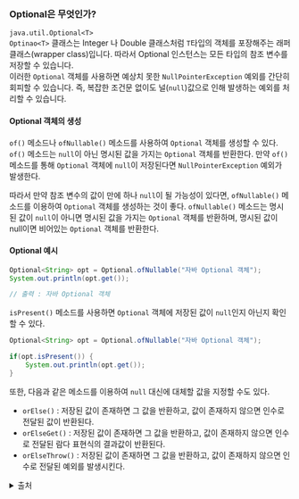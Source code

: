 ### Optional은 무엇인가?

`java.util.Optional<T>`  
`Optinao<T>` 클래스는 Integer 나 Double 클래스처럼 `T`타입의 객체를 포장해주는 래퍼 클래스(wrapper class)입니다. 따라서 Optional 인스턴스는 모든 타입의 참조 변수를 저장할 수 있습니다.  
이러한 `Optional` 객체를 사용하면 예상치 못한 `NullPointerException` 예외를 간단히 회피할 수 있습니다. 즉, 복잡한 조건문 없이도 널(`null`)값으로 인해 발생하는 예외를 처리할 수 있습니다.

#### Optional 객체의 생성
`of()` 메소드나 `ofNullable()` 메소드를 사용하여 `Optional`  객체를 생성할 수 있다.  
`of()` 메소드는 `null`이 아닌 명시된 값을 가지는 `Optional` 객체를 반환한다. 만약 `of()` 메소드를 통해 `Optional` 객체에 `null`이 저장된다면 `NullPointerException` 예외가 발생한다.

따라서 만약 참조 변수의 값이 만에 하나 `null`이 될 가능성이 있다면, `ofNullable()` 메소드를 이용하여 `Optional` 객체를 생성하는 것이 좋다. `ofNullable()` 메소드는 명시된 값이 `null`이 아니면 명시된 값을 가지는 `Optional` 객체를 반환하며, 명시된 값이 null이면 비어있는 `Optional` 객체를 반환한다.

#### Optional 예시
```java
Optional<String> opt = Optional.ofNullable("자바 Optional 객체");
System.out.println(opt.get());

// 출력 : 자바 Optional 객체
```

`isPresent()` 메소드를 사용하면 `Optional` 객체에 저장된 값이 `null`인지 아닌지 확인할 수 있다.
```java
Optional<String> opt = Optional.ofNullable("자바 Optional 객체");

if(opt.isPresent()) {
    System.out.println(opt.get());
}
```
또한, 다음과 같은 메소드를 이용하여 `null` 대신에 대체할 값을 지정할 수도 있다.
- `orElse()` : 저장된 값이 존재하면 그 값을 반환하고, 값이 존재하지 않으면 인수로 전달된 값이 반환된다.
- `orElseGet()` : 저장된 값이 존재하면 그 값을 반환하고, 값이 존재하지 않으면 인수로 전달된 람다 표현식의 결과값이 반환된다.
- `orElseThrow()` : 저장된 값이 존재하면 그 값을 반환하고, 값이 존재하지 않으면 인수로 전달된 예외를 발생시킨다.


<details>
 <summary> 출처 </summary>
- http://tcpschool.com/java/java_stream_optional <br>
</details>
